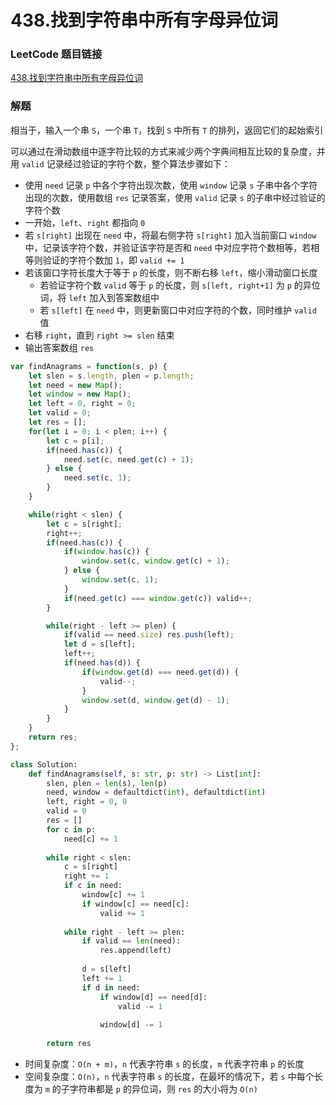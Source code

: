 # 438.找到字符串中所有字母异位词

### LeetCode 题目链接

[438.找到字符串中所有字母异位词](https://leetcode.cn/problems/find-all-anagrams-in-a-string/)

### 解题

相当于，输入一个串 `S`，一个串 `T`，找到 `S` 中所有 `T` 的排列，返回它们的起始索引

可以通过在滑动数组中逐字符比较的方式来减少两个字典间相互比较的复杂度，并用 `valid` 记录经过验证的字符个数，整个算法步骤如下：
- 使用 `need` 记录 `p` 中各个字符出现次数，使用 `window` 记录 `s` 子串中各个字符出现的次数，使用数组 `res` 记录答案，使用 `valid` 记录 `s` 的子串中经过验证的字符个数
- 一开始，`left`、`right` 都指向 `0` 
- 若 `s[right]` 出现在 `need` 中，将最右侧字符 `s[right]` 加入当前窗口 `window` 中，记录该字符个数，并验证该字符是否和 `need` 中对应字符个数相等，若相等则验证的字符个数加 `1`，即 `valid += 1`
- 若该窗口字符长度大于等于 `p` 的长度，则不断右移 `left`，缩小滑动窗口长度
  - 若验证字符个数 `valid` 等于 `p` 的长度，则 `s[left, right+1]` 为 `p` 的异位词，将 `left` 加入到答案数组中
  - 若 `s[left]` 在 `need` 中，则更新窗口中对应字符的个数，同时维护 `valid` 值
- 右移 `right`，直到 `right >= slen` 结束
- 输出答案数组 `res`

```js
var findAnagrams = function(s, p) {
    let slen = s.length, plen = p.length;
    let need = new Map();
    let window = new Map();
    let left = 0, right = 0;
    let valid = 0;
    let res = [];
    for(let i = 0; i < plen; i++) {
        let c = p[i];
        if(need.has(c)) {
            need.set(c, need.get(c) + 1);
        } else {
            need.set(c, 1);
        }
    }

    while(right < slen) {
        let c = s[right];
        right++;
        if(need.has(c)) {
            if(window.has(c)) {
                window.set(c, window.get(c) + 1);
            } else {
                window.set(c, 1);
            }
            if(need.get(c) === window.get(c)) valid++;
        }

        while(right - left >= plen) {
            if(valid == need.size) res.push(left);
            let d = s[left];
            left++;
            if(need.has(d)) {
                if(window.get(d) === need.get(d)) {
                    valid--;
                }
                window.set(d, window.get(d) - 1);
            }
        }
    }
    return res;
};
```
```python
class Solution:
    def findAnagrams(self, s: str, p: str) -> List[int]:
        slen, plen = len(s), len(p)
        need, window = defaultdict(int), defaultdict(int)
        left, right = 0, 0
        valid = 0
        res = []
        for c in p:
            need[c] += 1
        
        while right < slen:
            c = s[right]
            right += 1
            if c in need:
                window[c] += 1
                if window[c] == need[c]:
                    valid += 1
            
            while right - left >= plen:
                if valid == len(need):
                    res.append(left)
                
                d = s[left]
                left += 1
                if d in need:
                    if window[d] == need[d]:
                        valid -= 1
                    
                    window[d] -= 1
        
        return res
```
- 时间复杂度：`O(n + m)`，`n` 代表字符串 `s` 的长度，`m` 代表字符串 `p` 的长度
- 空间复杂度：`O(n)`，`n` 代表字符串 `s` 的长度，在最坏的情况下，若 `s` 中每个长度为 `m` 的子字符串都是 `p` 的异位词，则 `res` 的大小将为 `O(n)`